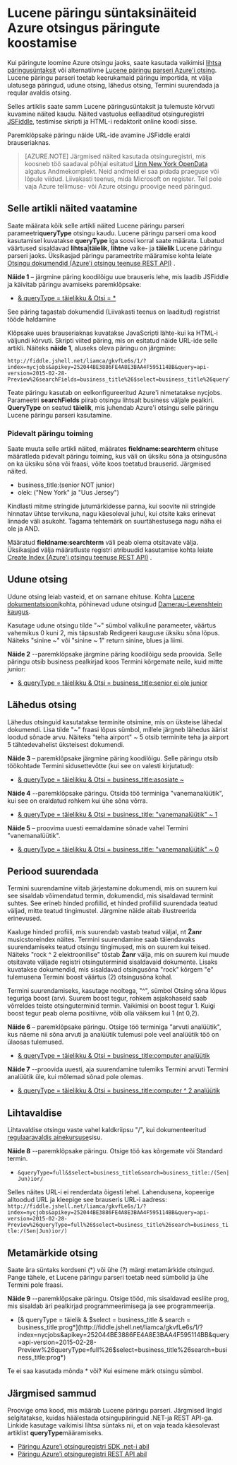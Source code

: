 <properties
    pageTitle="Azure'i otsingu lucene päringu näited | Microsoft Azure'i otsing"
    description="Lucene päringusüntaksit udune otsing, lähedus otsing, Termini suurendada, Lihtavaldise otsingu ja metamärkide otsing."
    services="search"
    documentationCenter=""
    authors="LiamCa"
    manager="pablocas"
    editor=""
    tags="Lucene query analyzer syntax"
/>

<tags
    ms.service="search"
    ms.devlang="na"
    ms.workload="search"
    ms.topic="article"
    ms.tgt_pltfrm="na"
    ms.date="08/29/2016"
    ms.author="liamca"
/>

# <a name="lucene-query-syntax-examples-for-building-queries-in-azure-search"></a>Lucene päringu süntaksinäiteid Azure otsingus päringute koostamise

Kui päringute loomine Azure otsingu jaoks, saate kasutada vaikimisi [lihtsa päringusüntaksit](https://msdn.microsoft.com/library/azure/dn798920.aspx) või alternatiivne [Lucene päringu parseri Azure'i otsing](https://msdn.microsoft.com/library/azure/mt589323.aspx). Lucene päringu parseri toetab keerukamaid päringu importida, nt välja ulatusega päringud, udune otsing, lähedus otsing, Termini suurendada ja reqular avaldis otsing.

Selles artiklis saate samm Lucene päringusüntaksit ja tulemuste kõrvuti kuvamine näited kaudu. Näited vastuolus eellaaditud otsinguregistri [JSFiddle](https://jsfiddle.net/), testimise skripti ja HTML-i redaktorit online koodi sisse. 

Paremklõpsake päringu näide URL-ide avamine JSFiddle eraldi brauseriaknas.

> [AZURE.NOTE] Järgmised näited kasutada otsinguregistri, mis koosneb töö saadaval põhjal esitatud [Linn New York OpenData](https://nycopendata.socrata.com/) algatus Andmekomplekt. Neid andmeid ei saa pidada praeguse või lõpule viidud. Liivakasti teenus, mida Microsoft on register. Teil pole vaja Azure tellimuse- või Azure otsingu proovige need päringud.

## <a name="viewing-the-examples-in-this-article"></a>Selle artikli näited vaatamine

Saate määrata kõik selle artikli näited Lucene päringu parseri parameetri**queryType** otsingu kaudu. Lucene päringu parseri oma kood kasutamisel kuvatakse **queryType** iga soovi korral saate määrata.  Lubatud väärtused sisaldavad **lihtsa**|**täielik**, **lihtne** vaike- ja **täielik** Lucene päringu parseri jaoks. Üksikasjad päringu parameetrite määramise kohta leiate [Otsingu dokumendid (Azure'i otsingu teenuse REST API)](https://msdn.microsoft.com/library/azure/dn798927.aspx) .

**Näide 1** – järgmine päring koodilõigu uue brauseris lehe, mis laadib JSFiddle ja käivitab päringu avamiseks paremklõpsake:
- [& queryType = täielikku & Otsi = *](http://fiddle.jshell.net/liamca/gkvfLe6s/1/?index=nycjobs&apikey=252044BE3886FE4A8E3BAA4F595114BB&query=api-version=2015-02-28-Preview%26searchFields=business_title%26$select=business_title%26queryType=full%26search=*)

See päring tagastab dokumendid (Liivakasti teenus on laaditud) registrist tööde haldamine

Klõpsake uues brauseriaknas kuvatakse JavaScripti lähte-kui ka HTML-i väljundi kõrvuti. Skripti viited päring, mis on esitatud näide URL-ide selle artikli. Näiteks **näide 1**, aluseks oleva päringu on järgmine:

    http://fiddle.jshell.net/liamca/gkvfLe6s/1/?index=nycjobs&apikey=252044BE3886FE4A8E3BAA4F595114BB&query=api-version=2015-02-28-Preview%26searchFields=business_title%26$select=business_title%26queryType=full%26search=*

Teate päringu kasutab on eelkonfigureeritud Azure'i nimetatakse nycjobs. Parameetri **searchFields** piirab otsingu lihtsalt business väljale pealkiri. **QueryType** on seatud **täielik**, mis juhendab Azure'i otsingu selle päringu Lucene päringu parseri kasutamine.

### <a name="fielded-query-operation"></a>Pidevalt päringu toiming

Saate muuta selle artikli näited, määrates **fieldname:searchterm** ehituse määratleda pidevalt päringu toiming, kus väli on üksiku sõna ja otsingusõna on ka üksiku sõna või fraasi, võite koos toetatud brauserid. Järgmised näited.

- business_title:(senior NOT junior)
- olek: ("New York" ja "Uus Jersey")

Kindlasti mitme stringide jutumärkidesse panna, kui soovite nii stringide hinnatav ühtse tervikuna, nagu käesoleval juhul, kui otsite kaks erinevat linnade väli asukoht. Tagama tehtemärk on suurtähestusega nagu näha ei ole ja AND.

Määratud **fieldname:searchterm** väli peab olema otsitavate välja. Üksikasjad välja määratluste registri atribuudid kasutamise kohta leiate [Create Index (Azure'i otsingu teenuse REST API)](https://msdn.microsoft.com/library/azure/dn798941.aspx) .

## <a name="fuzzy-search"></a>Udune otsing

Udune otsing leiab vasteid, et on sarnane ehituse. Kohta [Lucene dokumentatsiooni](https://lucene.apache.org/core/4_10_2/queryparser/org/apache/lucene/queryparser/classic/package-summary.html)kohta, põhinevad udune otsingud [Damerau-Levenshtein kaugus](https://en.wikipedia.org/wiki/Damerau%e2%80%93Levenshtein_distance).

Kasutage udune otsingu tilde "~" sümbol valikuline parameeter, väärtus vahemikus 0 kuni 2, mis täpsustab Redigeeri kauguse üksiku sõna lõpus. Näiteks "sinine ~" või "sinine ~ 1" return sinine, blues ja liimi.

**Näide 2** --paremklõpsake järgmine päring koodilõigu seda proovida. Selle päringu otsib business pealkirjad koos Termini kõrgemate neile, kuid mitte junior:

- [& queryType = täielikku & Otsi = business_title:senior ei ole junior](http://fiddle.jshell.net/liamca/gkvfLe6s/1/?index=nycjobs&apikey=252044BE3886FE4A8E3BAA4F595114BB&query=api-version=2015-02-28-Preview%26$select=business_title%26queryType=full%26search=business_title:senior+NOT+junior)

## <a name="proximity-search"></a>Lähedus otsing

Lähedus otsinguid kasutatakse terminite otsimine, mis on üksteise lähedal dokumendi. Lisa tilde "~" fraasi lõpus sümbol, millele järgneb lähedus äärist loodud sõnade arvu. Näiteks "teha airport" ~ 5 otsib terminite teha ja airport 5 tähtedevahelist üksteisest dokumendi.

**Näide 3** – paremklõpsake järgmine päring koodilõigu. Selle päringu otsib töökohtade Termini sidusettevõtte (kui see on valesti kirjutatud):

- [& queryType = täielikku & Otsi = business_title:asosiate ~](http://fiddle.jshell.net/liamca/gkvfLe6s/1/?index=nycjobs&apikey=252044BE3886FE4A8E3BAA4F595114BB&query=api-version=2015-02-28-Preview%26$select=business_title%26queryType=full%26search=business_title:asosiate~)

**Näide 4** --paremklõpsake päringu. Otsida töö terminiga "vanemanalüütik", kui see on eraldatud rohkem kui ühe sõna võrra.

- [& queryType = täielikku & Otsi = business_title: "vanemanalüütik" ~ 1](http://fiddle.jshell.net/liamca/gkvfLe6s/1/?index=nycjobs&apikey=252044BE3886FE4A8E3BAA4F595114BB&query=api-version=2015-02-28-Preview%26$select=business_title%26queryType=full%26search=business_title:%22senior%20analyst%22~1)

**Näide 5** – proovima uuesti eemaldamine sõnade vahel Termini "vanemanalüütik".

- [& queryType = täielikku & Otsi = business_title: "vanemanalüütik" ~ 0](http://fiddle.jshell.net/liamca/gkvfLe6s/1/?index=nycjobs&apikey=252044BE3886FE4A8E3BAA4F595114BB&query=api-version=2015-02-28-Preview%26$select=business_title%26queryType=full%26search=business_title:%22senior%20analyst%22~0)

## <a name="term-boosting"></a>Periood suurendada

Termini suurendamine viitab järjestamine dokumendi, mis on suurem kui see sisaldab võimendatud termin, dokumendid, mis sisaldavad terminit suhtes. See erineb hinded profiilid, et hinded profiilid suurendada teatud väljad, mitte teatud tingimustel. Järgmine näide aitab illustreerida erinevused.

Kaaluge hinded profiili, mis suurendab vastab teatud väljal, nt **Žanr** musicstoreindex näites. Termini suurendamine saab täiendavaks suurendamiseks teatud otsingu tingimused, mis on suurem kui teised. Näiteks "rock ^ 2 elektroonilise" tõstab **Žanr** välja, mis on suurem kui muude otsitavate väljade registri otsinguterminid sisaldavaid dokumente. Lisaks kuvatakse dokumendid, mis sisaldavad otsingusõna "rock" kõrgem "e" tulemusena Termini boost väärtus (2) otsingusõna kohal.

Termini suurendamiseks, kasutage nooltega, "^", sümbol Otsing sõna lõpus teguriga boost (arv). Suurem boost tegur, rohkem asjakohaseid saab võrreldes teiste otsinguterminid termin. Vaikimisi on boost tegur 1. Kuigi boost tegur peab olema positiivne, võib olla väiksem kui 1 (nt 0,2).

**Näide 6** – paremklõpsake päringu. Otsige töö terminiga "arvuti analüütik", kus näeme nii sõna arvuti ja analüütik tulemusi pole veel analüütik töö on ülaosas tulemused.

- [& queryType = täielikku & Otsi = business_title:computer analüütik](http://fiddle.jshell.net/liamca/gkvfLe6s/1/?index=nycjobs&apikey=252044BE3886FE4A8E3BAA4F595114BB&query=api-version=2015-02-28-Preview%26$select=business_title%26queryType=full%26search=business_title:computer%5e2%20analyst)

**Näide 7** --proovida uuesti, aja suurendamine tulemiks Termini arvuti Termini analüütik üle, kui mõlemad sõnad pole olemas.

- [& queryType = täielikku & Otsi = business_title:computer ^ 2 analüütik](http://fiddle.jshell.net/liamca/gkvfLe6s/1/?index=nycjobs&apikey=252044BE3886FE4A8E3BAA4F595114BB&query=api-version=2015-02-28-Preview%26$select=business_title%26queryType=full%26search=business_title:computer%5e2%20analyst)

## <a name="regular-expression"></a>Lihtavaldise

Lihtavaldise otsingu vaste vahel kaldkriipsu "/", kui dokumenteeritud [regulaaravaldis ainekursuse](http://lucene.apache.org/core/4_10_2/core/org/apache/lucene/util/automaton/RegExp.html)sisu.

**Näide 8** --paremklõpsake päringu. Otsige töö kas kõrgemate või Standard termin.

- `&queryType=full&$select=business_title&search=business_title:/(Sen|Jun)ior/`

Selles näites URL-i ei renderdata õigesti lehel. Lahendusena, kopeerige alltoodud URL ja kleepige see brauseris URL-i aadress:    `http://fiddle.jshell.net/liamca/gkvfLe6s/1/?index=nycjobs&apikey=252044BE3886FE4A8E3BAA4F595114BB&query=api-version=2015-02-28-Preview%26queryType=full%26$select=business_title%26search=business_title:/(Sen|Jun)ior/)`


## <a name="wildcard-search"></a>Metamärkide otsing

Saate ära süntaks kordseni (\*) või ühe (?) märgi metamärkide otsingud. Pange tähele, et Lucene päringu parseri toetab need sümbolid ja ühe Termini pole fraasi.

**Näide 9** --paremklõpsake päringu. Otsige tööd, mis sisaldavad eesliite prog, mis sisaldab äri pealkirjad programmeerimisega ja see programmeerija.

- [& queryType = täielik & $select = business_title & search = business_title:prog*](http://fiddle.jshell.net/liamca/gkvfLe6s/1/?index=nycjobs&apikey=252044BE3886FE4A8E3BAA4F595114BB&query=api-version=2015-02-28-Preview%26queryType=full%26$select=business_title%26search=business_title:prog*)

Te ei saa kasutada mõnda * või? Kui esimene märk otsingu sümbol.


## <a name="next-steps"></a>Järgmised sammud

Proovige oma kood, mis määrab Lucene päringu parseri. Järgmised lingid selgitatakse, kuidas häälestada otsingupäringuid .NET-ja REST API-ga. Linkide kasutage vaikimisi lihtsa süntaks nii, et on vaja teada käesolevast artiklist **queryType**määramiseks.

- [Päringu Azure'i otsinguregistri SDK .net-i abil](search-query-dotnet.md)
- [Päringu Azure'i otsinguregistri REST API abil](search-query-rest-api.md)


 